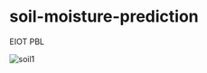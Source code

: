 # soil-moisture-prediction
EIOT PBL


![soil1](https://user-images.githubusercontent.com/109948873/237060697-b4973b37-050a-4fd1-95cc-b5df849c4dca.PNG)
